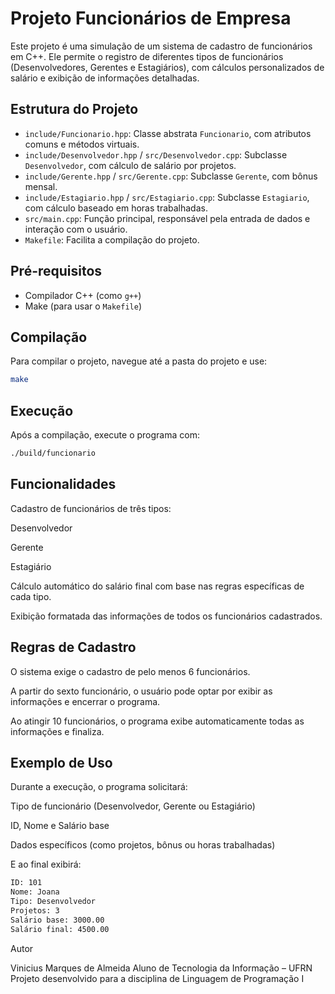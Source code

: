 # Projeto Funcionários de Empresa

Este projeto é uma simulação de um sistema de cadastro de funcionários em C++. Ele permite o registro de diferentes tipos de funcionários (Desenvolvedores, Gerentes e Estagiários), com cálculos personalizados de salário e exibição de informações detalhadas.

## Estrutura do Projeto

- `include/Funcionario.hpp`: Classe abstrata `Funcionario`, com atributos comuns e métodos virtuais.
- `include/Desenvolvedor.hpp` / `src/Desenvolvedor.cpp`: Subclasse `Desenvolvedor`, com cálculo de salário por projetos.
- `include/Gerente.hpp` / `src/Gerente.cpp`: Subclasse `Gerente`, com bônus mensal.
- `include/Estagiario.hpp` / `src/Estagiario.cpp`: Subclasse `Estagiario`, com cálculo baseado em horas trabalhadas.
- `src/main.cpp`: Função principal, responsável pela entrada de dados e interação com o usuário.
- `Makefile`: Facilita a compilação do projeto.

## Pré-requisitos

- Compilador C++ (como `g++`)
- Make (para usar o `Makefile`)

## Compilação

Para compilar o projeto, navegue até a pasta do projeto e use:

```bash
make
```

## Execução

Após a compilação, execute o programa com:

```bash
./build/funcionario
```

## Funcionalidades

Cadastro de funcionários de três tipos:

Desenvolvedor

Gerente

Estagiário

Cálculo automático do salário final com base nas regras específicas de cada tipo.

Exibição formatada das informações de todos os funcionários cadastrados.

## Regras de Cadastro

O sistema exige o cadastro de pelo menos 6 funcionários.

A partir do sexto funcionário, o usuário pode optar por exibir as informações e encerrar o programa.

Ao atingir 10 funcionários, o programa exibe automaticamente todas as informações e finaliza.

## Exemplo de Uso

Durante a execução, o programa solicitará:

Tipo de funcionário (Desenvolvedor, Gerente ou Estagiário)

ID, Nome e Salário base

Dados específicos (como projetos, bônus ou horas trabalhadas)

E ao final exibirá:

```bash
ID: 101
Nome: Joana
Tipo: Desenvolvedor
Projetos: 3
Salário base: 3000.00
Salário final: 4500.00
```

Autor

Vinicius Marques de Almeida
Aluno de Tecnologia da Informação – UFRN
Projeto desenvolvido para a disciplina de Linguagem de Programação I

